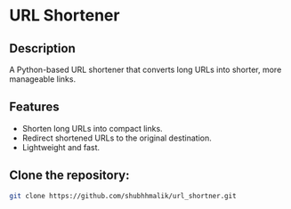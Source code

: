 # URL Shortener

## Description
A Python-based URL shortener that converts long URLs into shorter, more manageable links.

## Features
- Shorten long URLs into compact links.
- Redirect shortened URLs to the original destination.
- Lightweight and fast.

## Clone the repository:
   ```bash
   git clone https://github.com/shubhhmalik/url_shortner.git
